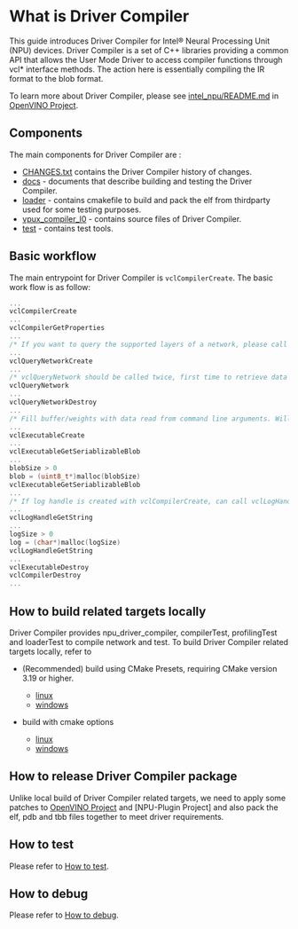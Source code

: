 # What is Driver Compiler

This guide introduces Driver Compiler for Intel® Neural Processing Unit (NPU) devices. Driver Compiler is a set of C++ libraries providing a common API that allows the User Mode Driver to access compiler functions through vcl* interface methods. The action here is essentially compiling the IR format to the blob format.

To learn more about Driver Compiler, please see [intel_npu/README.md](https://github.com/openvinotoolkit/openvino/blob/master/src/plugins/intel_npu/README.md) in [OpenVINO Project].


## Components

The main components for Driver Compiler are :
* [CHANGES.txt](CHANGES.txt) contains the Driver Compiler history of changes.
* [docs](./docs/) - documents that describe building and testing the Driver Compiler.
* [loader](./src/loader/) - contains cmakefile to build and pack the elf from thirdparty used for some testing purposes.
* [vpux_compiler_l0](./src/vpux_compiler_l0/) - contains source files of Driver Compiler.
* [test](./test/) - contains test tools.


## Basic workflow

The main entrypoint for Driver Compiler is `vclCompilerCreate`. The basic work flow is as follow:
```C
...
vclCompilerCreate
...
vclCompilerGetProperties
...
/* If you want to query the supported layers of a network, please call following three lines. */
...
vclQueryNetworkCreate
...
/* vclQueryNetwork should be called twice, first time to retrieve data size, second time to get data. */
vclQueryNetwork
...
vclQueryNetworkDestroy
...
/* Fill buffer/weights with data read from command line arguments. Will set result blob size. */
...
vclExecutableCreate
...
vclExecutableGetSeriablizableBlob
...
blobSize > 0
blob = (uint8_t*)malloc(blobSize)
vclExecutableGetSeriablizableBlob
...
/* If log handle is created with vclCompilerCreate, can call vclLogHandleGetString to get last error message.*/
...
vclLogHandleGetString
...
logSize > 0
log = (char*)malloc(logSize)
vclLogHandleGetString
...
vclExecutableDestroy
vclCompilerDestroy
...
```


## How to build related targets locally

Driver Compiler provides npu_driver_compiler, compilerTest, profilingTest and loaderTest to compile network and test. To build Driver Compiler related targets locally, refer to

- (Recommended) build using CMake Presets, requiring CMake version 3.19 or higher.
    - [linux](./docs/how_to_build_driver_compiler_withCmakePresets_on_linux.md)
    - [windows](./docs/how_to_build_driver_compiler_withCmakePresets_on_windows.md)

- build with cmake options
    - [linux](./docs/how_to_build_driver_compiler_on_linux.md)
    - [windows](./docs/how_to_build_driver_compiler_on_windows.md)


## How to release Driver Compiler package

Unlike local build of Driver Compiler related targets, we need to apply some patches to [OpenVINO Project] and [NPU-Plugin Project] and also pack the elf, pdb and tbb files together to meet driver requirements. 


## How to test

Please refer to [How to test](./docs/how_to_test.md).


## How to debug

Please refer to [How to debug](./docs/how_to_debug.md).

[OpenVINO Project]: https://github.com/openvinotoolkit/openvino
